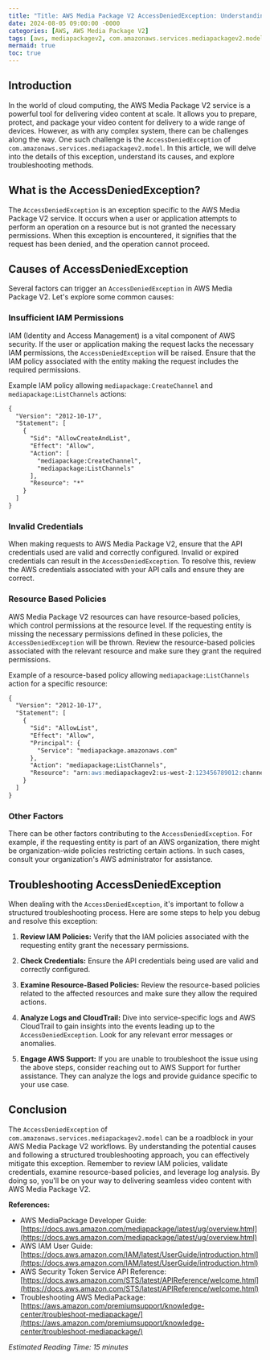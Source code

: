 ```yaml
---
title: "Title: AWS Media Package V2 AccessDeniedException: Understanding and Troubleshooting"
date: 2024-08-05 09:00:00 -0000
categories: [AWS, AWS Media Package V2]
tags: [aws, mediapackagev2, com.amazonaws.services.mediapackagev2.model]
mermaid: true
toc: true
---
```



## Introduction

In the world of cloud computing, the AWS Media Package V2 service is a powerful tool for delivering video content at scale. It allows you to prepare, protect, and package your video content for delivery to a wide range of devices. However, as with any complex system, there can be challenges along the way. One such challenge is the `AccessDeniedException` of `com.amazonaws.services.mediapackagev2.model`. In this article, we will delve into the details of this exception, understand its causes, and explore troubleshooting methods.

## What is the AccessDeniedException?

The `AccessDeniedException` is an exception specific to the AWS Media Package V2 service. It occurs when a user or application attempts to perform an operation on a resource but is not granted the necessary permissions. When this exception is encountered, it signifies that the request has been denied, and the operation cannot proceed.

## Causes of AccessDeniedException

Several factors can trigger an `AccessDeniedException` in AWS Media Package V2. Let's explore some common causes:

### Insufficient IAM Permissions

IAM (Identity and Access Management) is a vital component of AWS security. If the user or application making the request lacks the necessary IAM permissions, the `AccessDeniedException` will be raised. Ensure that the IAM policy associated with the entity making the request includes the required permissions.

Example IAM policy allowing `mediapackage:CreateChannel` and `mediapackage:ListChannels` actions:

```markdown
{
  "Version": "2012-10-17",
  "Statement": [
    {
      "Sid": "AllowCreateAndList",
      "Effect": "Allow",
      "Action": [
        "mediapackage:CreateChannel",
        "mediapackage:ListChannels"
      ],
      "Resource": "*"
    }
  ]
}
```

### Invalid Credentials

When making requests to AWS Media Package V2, ensure that the API credentials used are valid and correctly configured. Invalid or expired credentials can result in the `AccessDeniedException`. To resolve this, review the AWS credentials associated with your API calls and ensure they are correct.

### Resource Based Policies

AWS Media Package V2 resources can have resource-based policies, which control permissions at the resource level. If the requesting entity is missing the necessary permissions defined in these policies, the `AccessDeniedException` will be thrown. Review the resource-based policies associated with the relevant resource and make sure they grant the required permissions.

Example of a resource-based policy allowing `mediapackage:ListChannels` action for a specific resource:

```markdown
{
  "Version": "2012-10-17",
  "Statement": [
    {
      "Sid": "AllowList",
      "Effect": "Allow",
      "Principal": {
        "Service": "mediapackage.amazonaws.com"
      },
      "Action": "mediapackage:ListChannels",
      "Resource": "arn:aws:mediapackagev2:us-west-2:123456789012:channels/*"
    }
  ]
}
```

### Other Factors

There can be other factors contributing to the `AccessDeniedException`. For example, if the requesting entity is part of an AWS organization, there might be organization-wide policies restricting certain actions. In such cases, consult your organization's AWS administrator for assistance.

## Troubleshooting AccessDeniedException

When dealing with the `AccessDeniedException`, it's important to follow a structured troubleshooting process. Here are some steps to help you debug and resolve this exception:

1. **Review IAM Policies:** Verify that the IAM policies associated with the requesting entity grant the necessary permissions.

2. **Check Credentials:** Ensure the API credentials being used are valid and correctly configured.

3. **Examine Resource-Based Policies:** Review the resource-based policies related to the affected resources and make sure they allow the required actions.

4. **Analyze Logs and CloudTrail:** Dive into service-specific logs and AWS CloudTrail to gain insights into the events leading up to the `AccessDeniedException`. Look for any relevant error messages or anomalies.

5. **Engage AWS Support:** If you are unable to troubleshoot the issue using the above steps, consider reaching out to AWS Support for further assistance. They can analyze the logs and provide guidance specific to your use case.

## Conclusion

The `AccessDeniedException` of `com.amazonaws.services.mediapackagev2.model` can be a roadblock in your AWS Media Package V2 workflows. By understanding the potential causes and following a structured troubleshooting approach, you can effectively mitigate this exception. Remember to review IAM policies, validate credentials, examine resource-based policies, and leverage log analysis. By doing so, you'll be on your way to delivering seamless video content with AWS Media Package V2.

**References:**

- AWS MediaPackage Developer Guide: [https://docs.aws.amazon.com/mediapackage/latest/ug/overview.html](https://docs.aws.amazon.com/mediapackage/latest/ug/overview.html)
- AWS IAM User Guide: [https://docs.aws.amazon.com/IAM/latest/UserGuide/introduction.html](https://docs.aws.amazon.com/IAM/latest/UserGuide/introduction.html)
- AWS Security Token Service API Reference: [https://docs.aws.amazon.com/STS/latest/APIReference/welcome.html](https://docs.aws.amazon.com/STS/latest/APIReference/welcome.html)
- Troubleshooting AWS MediaPackage: [https://aws.amazon.com/premiumsupport/knowledge-center/troubleshoot-mediapackage/](https://aws.amazon.com/premiumsupport/knowledge-center/troubleshoot-mediapackage/)

*Estimated Reading Time: 15 minutes*